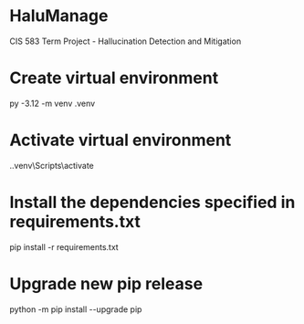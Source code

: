 # HaluManage
CIS 583 Term Project - Hallucination Detection and Mitigation

# Create virtual environment
py -3.12 -m venv .venv

# Activate virtual environment
.\.venv\Scripts\activate

# Install the dependencies specified in requirements.txt
pip install -r requirements.txt

# Upgrade new pip release
python -m pip install --upgrade pip